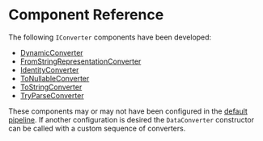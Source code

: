 # Component Reference

The following `IConverter` components have been developed:

* [DynamicConverter](dynamic.md)
* [FromStringRepresentationConverter](fromStringRep.md)
* [IdentityConverter](identity.md)
* [ToNullableConverter](toNullable.md)
* [ToStringConverter](toString.md)
* [TryParseConverter](tryParse.md)


These components may or may not have been configured in the [default pipeline](pipeline.md). If another configuration is desired the `DataConverter` constructor can be called with a custom sequence of converters.

